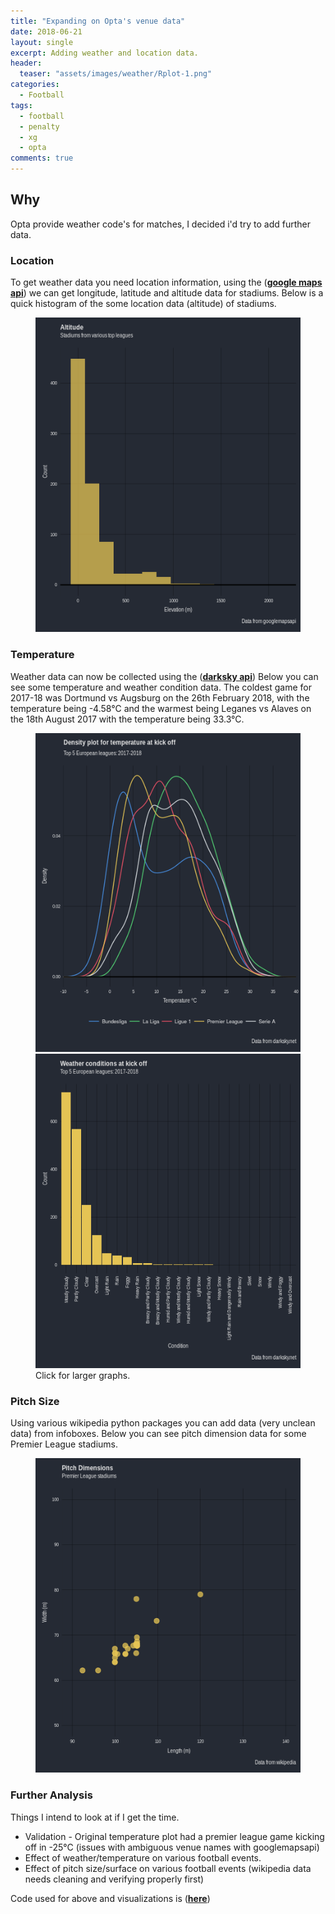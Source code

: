 ```yaml
---
title: "Expanding on Opta's venue data"
date: 2018-06-21
layout: single
excerpt: Adding weather and location data.
header:
  teaser: "assets/images/weather/Rplot-1.png"
categories:
  - Football
tags:
  - football
  - penalty
  - xg
  - opta
comments: true
---
```


## Why
Opta provide weather code's for matches, I decided i'd try to add further data.

### Location
To get weather data you need location information, using the ([**google maps api**](https://github.com/googlemaps/google-maps-services-python))
we can get longitude, latitude and altitude data for stadiums.
Below is a quick histogram of the some location data (altitude) of stadiums.

<figure class='centre'>
	<a href="/assets/images/weather/Rplot.png"><img src="/assets/images/weather/Rplot.png"></a>
</figure>

### Temperature
Weather data can now be collected using the ([**darksky api**](https://darksky.net/dev))
Below you can see some temperature and weather condition data.
The coldest game for 2017-18 was Dortmund vs Augsburg on the 26th February 2018, with the temperature being -4.58°C and the warmest being Leganes vs Alaves on the 18th August 2017 with the temperature being 33.3°C.

<figure class='half'>
	<a href="/assets/images/weather/Rplot-1.png"><img src="/assets/images/weather/Rplot-1.png"></a>
 	<a href="/assets/images/weather/Rplot02.png"><img src="/assets/images/weather/Rplot02.png"></a>
  <figcaption>Click for larger graphs.</figcaption>
</figure>

### Pitch Size
Using various wikipedia python packages you can add data (very unclean data) from infoboxes.
Below you can see pitch dimension data for some Premier League stadiums.

<figure class='one'>
	<a href="/assets/images/weather/Rplot03.png"><img src="/assets/images/weather/Rplot03.png"></a>
</figure>

### Further Analysis
Things I intend to look at if I get the time.
- Validation - Original temperature plot had a premier league game kicking off in -25°C (issues with ambiguous venue names with googlemapsapi)
- Effect of weather/temperature on various football events.
- Effect of pitch size/surface on various football events (wikipedia data needs cleaning and verifying properly first)

Code used for above and visualizations is ([**here**](https://github.com/markclare1992/stadium_details))
